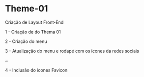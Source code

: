 # Theme-01
Criação de Layout Front-End

<p>1 - Criação de do Thema 01</p>
<p>2 - Criação do menu</P>
<p>3 - Atualização do menu e rodapé com os icones da redes sociais</p>~
<p>4 - Inclusão do icones Favicon</p>